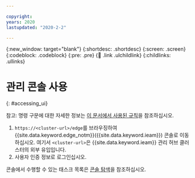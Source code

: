 ```yaml
---

copyright:
years: 2020
lastupdated: "2020-2-2"

---
```


{:new_window: target="blank"}
{:shortdesc: .shortdesc}
{:screen: .screen}
{:codeblock: .codeblock}
{:pre: .pre}
{:child: .link .ulchildlink}
{:childlinks: .ullinks}

# 관리 콘솔 사용
{: #accessing_ui}

참고: 명령 구문에 대한 자세한 정보는 [이 문서에서 사용된 규칙](../../getting_started/document_conventions.md)을 참조하십시오.

1. `https://<cluster-url>/edge`를 브라우징하여 {{site.data.keyword.edge_notm}}({{site.data.keyword.ieam}}) 콘솔로 이동하십시오. 여기서 `<cluster-url>`은 {{site.data.keyword.ieam}} 관리 허브 클러스터의 외부 유입입니다.
2. 사용자 인증 정보로 로그인십시오.

콘솔에서 수행할 수 있는 태스크 목록은 [콘솔 탐색](../getting_started/exploring_console.md)을 참조하십시오.
